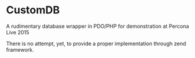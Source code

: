 # CustomDB
A rudimentary database wrapper in PDO/PHP for demonstration at Percona Live 2015

There is no attempt, yet, to provide a proper implementation through zend framework.
